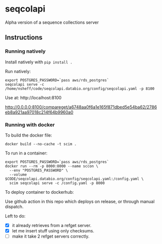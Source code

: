 # seqcolapi

Alpha version of a sequence collections server

## Instructions

### Running natively

Install natively with `pip install .`

Run natively:
```
export POSTGRES_PASSWORD=`pass aws/rds_postgres`
seqcolapi serve -c /home/nsheff/code/seqcolapi.databio.org/config/seqcolapi.yaml -p 8100
```

Use at: http://localhost:8100

http://0.0.0.0:8100/compareget/a6748aa0f6a1e165f871dbed5e54ba62/2786eb8a921aa97018c214f64b9960a0


### Running with docker

To build the docker file:

```
docker build --no-cache -t scim .
```

To run in a container:

```
export POSTGRES_PASSWORD=`pass aws/rds_postgres` 
docker run --rm -p 8000:8000 --name sccon \
  --env "POSTGRES_PASSWORD" \
  --volume $CODE/seqcolapi.databio.org/config/seqcolapi.yaml:/config.yaml \
  scim seqcolapi serve -c /config.yaml -p 8000
```

To deploy container to dockerhub:

Use github action in this repo which deploys on release, or through manual dispatch.


Left to do:
- [x] it already retrieves from a refget server.
- [x] let me insert stuff using only checksums.
- [ ] make it take 2 refget servers correctly.
